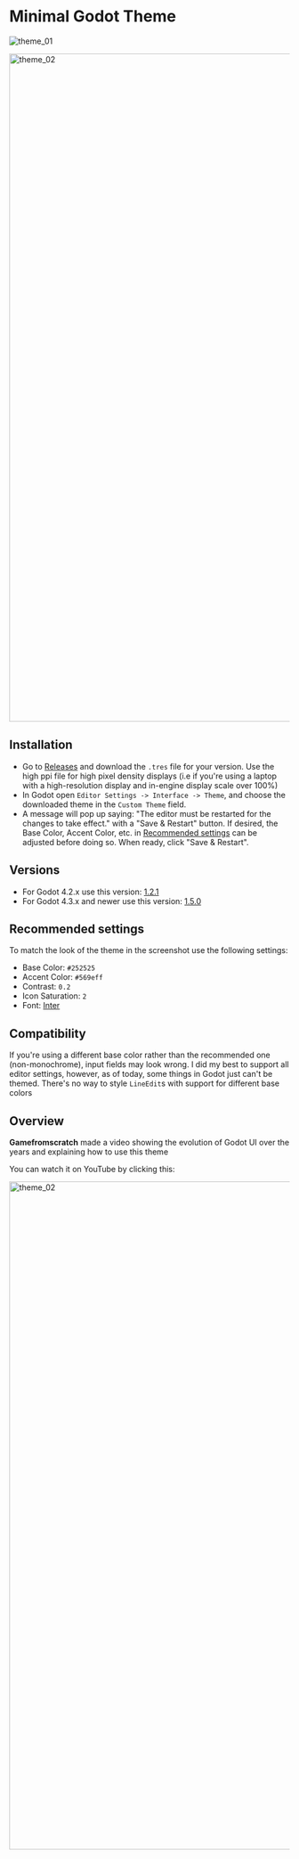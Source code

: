 
# Minimal Godot Theme

![theme_01](https://github.com/passivestar/godot-minimal-theme/assets/60579014/84f7672b-2313-47f4-b4c5-0db7020756d7)

<img width="1200" alt="theme_02" src="https://github.com/passivestar/godot-minimal-theme/assets/60579014/c85e66c1-a3a2-4b2d-8f2f-e1e3a43b19e5">

## Installation

- Go to [Releases](https://github.com/passivestar/godot-minimal-theme/releases) and download the `.tres` file for your version. Use the high ppi file for high pixel density displays (i.e if you're using a laptop with a high-resolution display and in-engine display scale over 100%)
- In Godot open `Editor Settings -> Interface -> Theme`, and choose the downloaded theme in the `Custom Theme` field.
- A message will pop up saying: "The editor must be restarted for the changes to take effect." with a "Save & Restart" button. If desired, the Base Color, Accent Color, etc. in [Recommended settings](https://github.com/passivestar/godot-minimal-theme?tab=readme-ov-file#recommended-settings) can be adjusted before doing so. When ready, click "Save & Restart".

## Versions

- For Godot 4.2.x use this version: [1.2.1](https://github.com/passivestar/godot-minimal-theme/releases/tag/1.2.1)
- For Godot 4.3.x and newer use this version: [1.5.0](https://github.com/passivestar/godot-minimal-theme/releases/tag/1.5.0)

## Recommended settings

To match the look of the theme in the screenshot use the following settings:

- Base Color: `#252525`
- Accent Color: `#569eff`
- Contrast: `0.2`
- Icon Saturation: `2`
- Font: [Inter](https://rsms.me/inter/)

## Compatibility

If you're using a different base color rather than the recommended one (non-monochrome), input fields may look wrong. I did my best to support all editor settings, however, as of today, some things in Godot just can't be themed. There's no way to style `LineEdit`s with support for different base colors

## Overview

**Gamefromscratch** made a video showing the evolution of Godot UI over the years and explaining how to use this theme

You can watch it on YouTube by clicking this:

<a href="https://youtu.be/WmZq3UgOGKY"><img width="1200" alt="theme_02" src="https://github.com/passivestar/godot-minimal-theme/assets/60579014/7993fb01-1231-4c33-97da-fb3e24d09816"></a>

